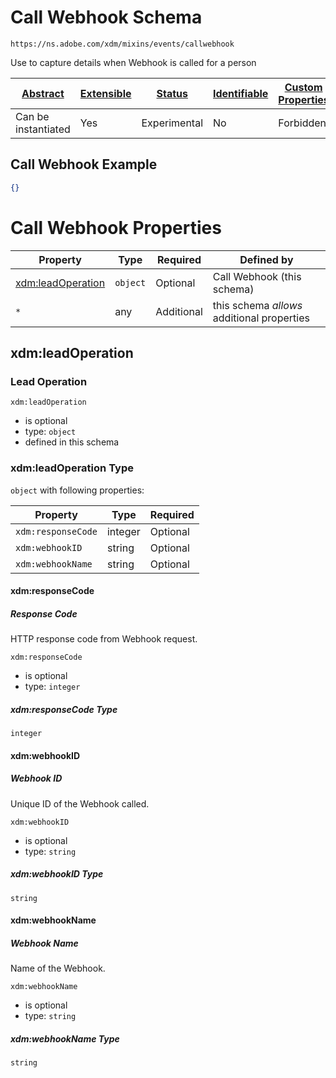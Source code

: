 
# Call Webhook Schema

```
https://ns.adobe.com/xdm/mixins/events/callwebhook
```

Use to capture details when Webhook is called for a person

| [Abstract](../../../../abstract.md) | [Extensible](../../../../extensions.md) | [Status](../../../../status.md) | [Identifiable](../../../../id.md) | [Custom Properties](../../../../extensions.md) | [Additional Properties](../../../../extensions.md) | Defined In |
|-------------------------------------|-----------------------------------------|---------------------------------|-----------------------------------|------------------------------------------------|----------------------------------------------------|------------|
| Can be instantiated | Yes | Experimental | No | Forbidden | Permitted | [fieldgroups/experience-event/events/callwebhook.schema.json](fieldgroups/experience-event/events/callwebhook.schema.json) |

## Call Webhook Example
```json
{}
```

# Call Webhook Properties

| Property | Type | Required | Defined by |
|----------|------|----------|------------|
| [xdm:leadOperation](#xdmleadoperation) | `object` | Optional | Call Webhook (this schema) |
| `*` | any | Additional | this schema *allows* additional properties |

## xdm:leadOperation
### Lead Operation

`xdm:leadOperation`
* is optional
* type: `object`
* defined in this schema

### xdm:leadOperation Type


`object` with following properties:


| Property | Type | Required |
|----------|------|----------|
| `xdm:responseCode`| integer | Optional |
| `xdm:webhookID`| string | Optional |
| `xdm:webhookName`| string | Optional |



#### xdm:responseCode
##### Response Code

HTTP response code from Webhook request.

`xdm:responseCode`
* is optional
* type: `integer`

##### xdm:responseCode Type


`integer`








#### xdm:webhookID
##### Webhook ID

Unique ID of the Webhook called.

`xdm:webhookID`
* is optional
* type: `string`

##### xdm:webhookID Type


`string`








#### xdm:webhookName
##### Webhook Name

Name of the Webhook.

`xdm:webhookName`
* is optional
* type: `string`

##### xdm:webhookName Type


`string`










